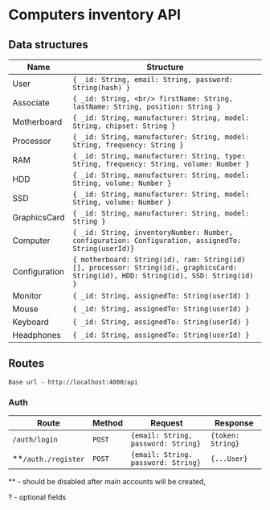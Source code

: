 # Computers inventory API

## Data structures
Name | Structure
---|---
User | `{ _id: String, email: String, password: String(hash) }`
Associate | `{ _id: String, <br/> firstName: String, lastName: String, position: String }`
Motherboard | `{ _id: String, manufacturer: String, model: String, chipset: String }`
Processor | `{ _id: String, manufacturer: String, model: String, frequency: String }`
RAM | `{ _id: String, manufacturer: String, type: String, frequency: String, volume: Number }`
HDD | `{ _id: String, manufacturer: String, model: String, volume: Number }`
SSD | `{ _id: String, manufacturer: String, model: String, volume: Number }`
GraphicsCard | `{ _id: String, manufacturer: String, model: String }`
Computer | `{ _id: String, inventoryNumber: Number, configuration: Configuration, assignedTo: String(userId)}`
Configuration | `{ motherboard: String(id), ram: String(id)[], processor: String(id), graphicsCard: String(id), HDD: String(id), SSD: String(id) }`
Monitor | `{ _id: String, assignedTo: String(userId) }`
Mouse | `{ _id: String, assignedTo: String(userId) }`
Keyboard | `{ _id: String, assignedTo: String(userId) }`
Headphones | `{ _id: String, assignedTo: String(userId) }`

## Routes
`Base url - http://localhost:4000/api`
### Auth

Route | Method | Request | Response
-----|---|---|---
`/auth/login`| `POST` | `{email: String, password: String}` | `{token: String}`
**`/auth./register` | `POST` | `{email: String. password: String}` | `{...User}`

** - should be disabled after main accounts will be created,

? - optional fields



